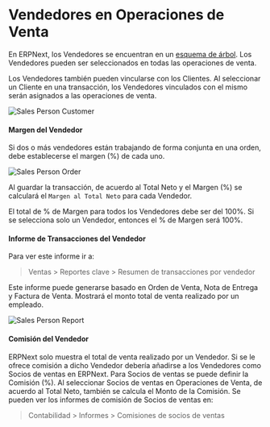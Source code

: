<!-- add-breadcrumbs -->
# Vendedores en Operaciones de Venta

En ERPNext, los Vendedores se encuentran en un [esquema de árbol](/docs/user/manual/es/setting-up/articles/managing-tree-structure-masters.html). Los Vendedores pueden ser seleccionados en todas las operaciones de venta.

Los Vendedores también pueden vincularse con los Clientes. Al seleccionar un Cliente en una transacción, los Vendedores vinculados con el mismo serán asignados a las operaciones de venta.

<img class="screenshot" alt="Sales Person Customer" src="{{docs_base_url}}/assets/img/articles/sales-person-transaction-1.png">

#### Margen del Vendedor

Si dos o más vendedores están trabajando de forma conjunta en una orden, debe establecerse el margen (%) de cada uno.

<img class="screenshot" alt="Sales Person Order" src="{{docs_base_url}}/assets/img/articles/sales-person-transaction-2.png">

Al guardar la transacción, de acuerdo al Total Neto y el Margen (%) se calculará el `Margen al Total Neto` para cada Vendedor.

<div class=well> El total de % de Margen para todos los Vendedores debe ser del 100%. Si se selecciona solo un Vendedor, entonces el % de Margen será 100%.</div>

#### Informe de Transacciones del Vendedor

Para ver este informe ir a:

> Ventas > Reportes clave > Resumen de transacciones por vendedor

Este informe puede generarse basado en Orden de Venta, Nota de Entrega y Factura de Venta. Mostrará el monto total de venta realizado por un empleado. 

<img class="screenshot" alt="Sales Person Report" src="{{docs_base_url}}/assets/img/articles/sales-person-transaction-3.png">

#### Comisión del Vendedor

ERPNext solo muestra el total de venta realizado por un Vendedor. Si se le ofrece comisión a dicho Vendedor debería añadirse a los Vendedores como Socios de ventas en ERPNext. Para Socios de ventas se puede definir la Comisión (%). Al seleccionar Socios de ventas en Operaciones de Venta, de acuerdo al Total Neto, también se calcula el Monto de la Comisión. Se pueden ver los informes de comisión de Socios de ventas en:
> Contabilidad > Informes > Comisiones de socios de ventas
